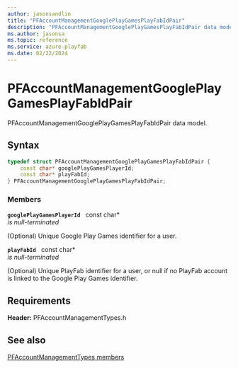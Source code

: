```yaml
---
author: jasonsandlin
title: "PFAccountManagementGooglePlayGamesPlayFabIdPair"
description: "PFAccountManagementGooglePlayGamesPlayFabIdPair data model."
ms.author: jasonsa
ms.topic: reference
ms.service: azure-playfab
ms.date: 02/22/2024
---
```


# PFAccountManagementGooglePlayGamesPlayFabIdPair  

PFAccountManagementGooglePlayGamesPlayFabIdPair data model.  

## Syntax  
  
```cpp
typedef struct PFAccountManagementGooglePlayGamesPlayFabIdPair {  
    const char* googlePlayGamesPlayerId;  
    const char* playFabId;  
} PFAccountManagementGooglePlayGamesPlayFabIdPair;  
```
  
### Members  
  
**`googlePlayGamesPlayerId`** &nbsp; const char*  
*is null-terminated*  
  
(Optional) Unique Google Play Games identifier for a user.
  
**`playFabId`** &nbsp; const char*  
*is null-terminated*  
  
(Optional) Unique PlayFab identifier for a user, or null if no PlayFab account is linked to the Google Play Games identifier.
  
  
## Requirements  
  
**Header:** PFAccountManagementTypes.h
  
## See also  
[PFAccountManagementTypes members](../pfaccountmanagementtypes_members.md)  

  
  
